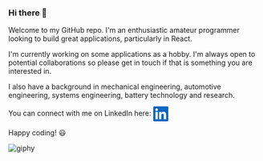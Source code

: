 ### Hi there 👋
Welcome to my GitHub repo. I'm an enthusiastic amateur programmer looking to build great applications, particularly in React.

I'm currently working on some applications as a hobby. I'm always open to potential collaborations so please get in touch if that is something you are interested in.

I also have a background in mechanical engineering, automotive engineering, systems engineering, battery technology and research.

You can connect with me on LinkedIn here: [<a href= "https://www.linkedin.com/in/christopher-gardner-profile/" target="blank"><img align="center" src="LinkedInIcon.svg" height="30" alt="LinkedIn Logo"/></a>](https://www.linkedin.com/in/christopher-gardner-profile/)

Happy coding! :smiley:

![giphy](https://user-images.githubusercontent.com/116954089/224168008-1684aa6c-96b7-4eed-abf6-fe1c360b29e6.gif)


